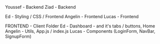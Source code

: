 Youssef - Backend
Ziad - Backend 


Ed - Styling / CSS / Frontend
Angelin - Frontend
Lucas - Frontend


FRONTEND - Client Folder
Ed - Dashboard - and it's tabs / buttons, Home
Angelin - Utils, App.js / index.js
Lucas - Components (LoginForm, NavBar, SignupForm)

